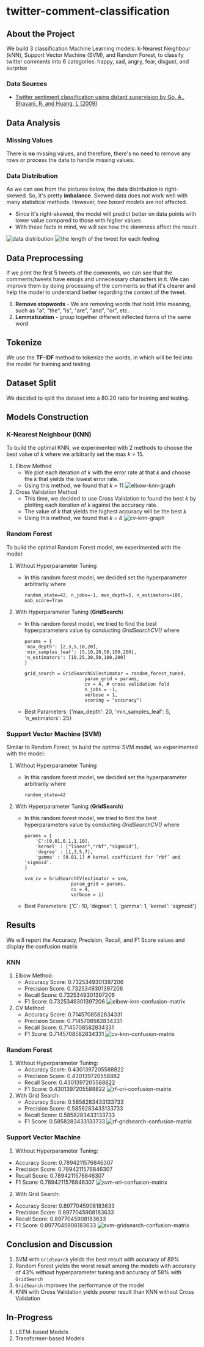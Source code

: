# twitter-comment-classification

## About the Project

We build 3 classification Machine Learning models: k-Nearest Neighbour (kNN), Support Vector Machine (SVM), and Random Forest, to classify twitter comments into 6 categories: happy, sad, angry, fear, disgust, and surprise

### Data Sources

- [Twitter sentiment classification using distant supervision by Go, A., Bhayani, R. and Huang, L (2009)](https://www-cs.stanford.edu/people/alecmgo/papers/TwitterDistantSupervision09.pdf)

## Data Analysis

### Missing Values

There is **no** missing values, and therefore, there's no need to remove any rows or process the data to handle missing values.

### Data Distribution

As we can see from the pictures below, the data distribution is right-skewed. So, it's pretty **imbalance**. Skewed data does not work well with many statistical methods. However, _tree based models_ are not affected.

- Since it's right-skewed, the model will predict better on data points with lower value compared to those with higher values
- With these facts in mind, we will see how the skewness affect the result.

![data distribution](https://github.com/alvionna/twitter-comment-classification/blob/main/images/data-dist.png)
![the length of the tweet for each feeling](https://github.com/alvionna/twitter-comment-classification/blob/main/images/feeling-length.png)

## Data Preprocessing

If we print the first 5 tweets of the comments, we can see that the comments/tweets have emojis and unnecessary characters in it.
We can improve them by doing processing of the comments so that it's clearer and help the model to understand better regarding the context of the tweet.

1. **Remove stopwords** - We are removing words that hold little meaning, such as "a", "the", "is", "are", "and", "or", etc.
2. **Lemmatization** - group together different inflected forms of the same word

## Tokenize

We use the **TF-IDF** method to tokenize the words, in which will be fed into the model for training and testing

## Dataset Split

We decided to split the dataset into a 80:20 ratio for training and testing.

## Models Construction

### K-Nearest Neighbour (KNN)

To build the optimal KNN, we experimented with 2 methods to choose the best value of _k_ where we arbitrarily set the max _k_ = 15.

1. Elbow Method
   - We plot each iteration of _k_ with the error rate at that _k_ and choose the _k_ that yields the lowest error rate.
   - Using this method, we found that _k = 11_
     ![elbow-knn-graph](https://github.com/alvionna/twitter-comment-classification/blob/main/images/knn-elbow.png)
2. Cross Validation Method
   - This time, we decided to use Cross Validation to found the best _k_ by plotting each iteration of _k_ against the accuracy rate.
   - The value of _k_ that yields the highest accuracy will be the best _k_
   - Using this method, we found that _k = 8_
     ![cv-knn-graph](https://github.com/alvionna/twitter-comment-classification/blob/main/images/knn-cv.png)

### Random Forest

To build the optimal Random Forest model, we experimented with the model:

1. Without Hyperparameter Tuning
   - In this random forest model, we decided set the hyperparameter arbitrarily where
     ```
     random_state=42, n_jobs=-1, max_depth=5, n_estimators=100, oob_score=True
     ```
2. With Hyperparameter Tuning (**GridSearch**)

   - In this random forest model, we tried to find the best hyperparameters value by conducting _GridSearchCV()_ where

     ```
     params = {
     'max_depth': [2,3,5,10,20],
     'min_samples_leaf': [5,10,20,50,100,200],
     'n_estimators': [10,25,30,50,100,200]
     }

     grid_search = GridSearchCV(estimator = random_forest_tuned,
                           param_grid = params,
                           cv = 4, # cross validation fold
                           n_jobs = -1,
                           verbose = 1,
                           scoring = "accuracy")
     ```

   - Best Parameters: {'max_depth': 20, 'min_samples_leaf': 5, 'n_estimators': 25}

### Support Vector Machine (SVM)

Similar to Random Forest, to build the optimal SVM model, we experimented with the model:

1. Without Hyperparameter Tuning
   - In this random forest model, we decided set the hyperparameter arbitrarily where
     ```
     random_state=42
     ```
2. With Hyperparameter Tuning (**GridSearch**)

   - In this random forest model, we tried to find the best hyperparameters value by conducting _GridSearchCV()_ where

     ```
     params = {
         'C':[0.01,0.1,1,10],
         'kernel' : ["linear","rbf","sigmoid"],
         'degree' : [1,3,5,7],
         'gamma' : [0.01,1] # kernel coefficient for ‘rbf’ and ‘sigmoid’.
     }

     svm_cv = GridSearchCV(estimator = svm,
                      param_grid = params,
                      cv = 4,
                      verbose = 1)
     ```

   - Best Parameters: {'C': 10, 'degree': 1, 'gamma': 1, 'kernel': 'sigmoid'}

## Results

We will report the Accuracy, Precision, Recall, and F1 Score values and display the confusion matrix

### KNN

1. Elbow Method:
   - Accuracy Score: 0.7325349301397206
   - Precision Score: 0.7325349301397206
   - Recall Score: 0.7325349301397206
   - F1 Score: 0.7325349301397206
     ![elbow-knn-confusion-matrix](https://github.com/alvionna/twitter-comment-classification/blob/main/images/knn_elbow_cm.png)
2. CV Method:
   - Accuracy Score: 0.7145708582834331
   - Precision Score: 0.7145708582834331
   - Recall Score: 0.7145708582834331
   - F1 Score: 0.7145708582834331
     ![cv-knn-confusion-matrix](https://github.com/alvionna/twitter-comment-classification/blob/main/images/knn_cv_cm.png)

### Random Forest

1. Without Hyperparameter Tuning:
   - Accuracy Score: 0.4301397205588822
   - Precision Score: 0.430139720558882
   - Recall Score: 0.4301397205588822
   - F1 Score: 0.4301397205588822
     ![rf-ori-confusion-matrix](https://github.com/alvionna/twitter-comment-classification/blob/main/images/rf_ori_cm.png)
2. With Grid Search:
   - Accuracy Score: 0.5858283433133733
   - Precision Score: 0.5858283433133733
   - Recall Score: 0.5858283433133733
   - F1 Score: 0.5858283433133733
     ![rf-gridsearch-confusion-matrix](https://github.com/alvionna/twitter-comment-classification/blob/main/images/rf_gridsearch_cm.png)

### Support Vector Machine

1. Without Hyperparameter Tuning:

- Accuracy Score: 0.7894211576846307
- Precision Score: 0.7894211576846307
- Recall Score: 0.7894211576846307
- F1 Score: 0.7894211576846307
  ![svm-ori-confusion-matrix](https://github.com/alvionna/twitter-comment-classification/blob/main/images/svm_ori_cm.png)

2. With Grid Search:

- Accuracy Score: 0.8977045908183633
- Precision Score: 0.8977045908183633
- Recall Score: 0.8977045908183633
- F1 Score: 0.8977045908183633
  ![svm-gridsearch-confusion-matrix](https://github.com/alvionna/twitter-comment-classification/blob/main/images/svm_gridsearch_cm.png)

## Conclusion and Discussion

1. SVM with `GridSearch` yields the best result with accuracy of 89%
2. Random Forest yields the worst result among the models with accuracy of 43% without hyperparameter tuning and accuracy of 58% with `GridSearch`
3. `GridSearch` improves the performance of the model
4. KNN with Cross Validation yields poorer result than KNN without Cross Validation

## In-Progress

1. LSTM-based Models
2. Transformer-based Models
